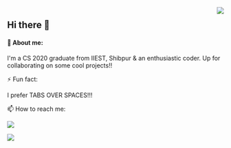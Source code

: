 <img align ="right" src ="https://static.skaip.org/img/emoticons/180x180/f6fcff/womandeveloper.gif" >

## Hi there 👋

#### 💬 About me:
   <p> I'm a CS 2020 graduate from IIEST, Shibpur & an enthusiastic coder. Up for collaborating on some cool projects!!</p>
   <p> </p>
⚡ Fun fact:
<p> I prefer TABS OVER SPACES!!!</p>
<p> </p>
📫 How to reach me: 
<p>
     <p> </p> 
<a href="https://www.linkedin.com/in/rituparna-biswas-214270177/">
    <img src="https://img.shields.io/badge/rituparna-biswas-214270177?style=flat&logo=linkedin">
  </a> 
</p>
<p>
    <a href="mailto:biswasrituparna83@gmail.com">
        <img src="https://img.shields.io/badge/rituparna-biswas-214270177?style=flat&logo=gmail"></a>
    </p>
  

  



<!--
**Ritu1698/Ritu1698** is a ✨ _special_ ✨ repository because its `README.md` (this file) appears on your GitHub profile.


Here are some ideas to get you started:

- 🔭 I’m currently working on ...
- 🌱 I’m currently learning ...
- 👯 I’m looking to collaborate on ...
- 🤔 I’m looking for help with ...
- 💬 Ask me about ...
- 📫 How to reach me: ...
- 😄 Pronouns: ...
- ⚡ Fun fact: ...
-->

